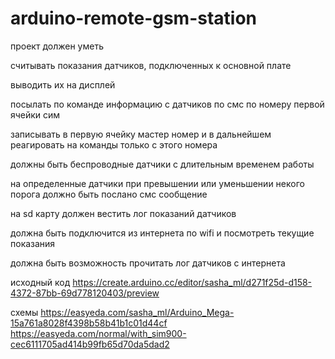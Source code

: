 # arduino-remote-gsm-station
проект должен уметь 

считывать показания датчиков, подключенных к основной плате

выводить их на дисплей

посылать по команде информацию с датчиков по смс по номеру первой ячейки сим

записывать в первую ячейку мастер номер и в дальнейшем реагировать на команды только с этого номера

должны быть беспроводные датчики с длительным временем работы

на определенные датчики при превышении или уменьшении некого порога должно быть послано смс сообщение

на sd карту должен вестить лог показаний датчиков

должна быть подключится из интернета по wifi и посмотреть текущие показания

должна быть возможность прочитать лог датчиков с интернета

исходный код
https://create.arduino.cc/editor/sasha_ml/d271f25d-d158-4372-87bb-69d778120403/preview

схемы
https://easyeda.com/sasha_ml/Arduino_Mega-15a761a8028f4398b58b41b1c01d44cf
https://easyeda.com/normal/with_sim900-cec6111705ad414b99fb65d70da5dad2




